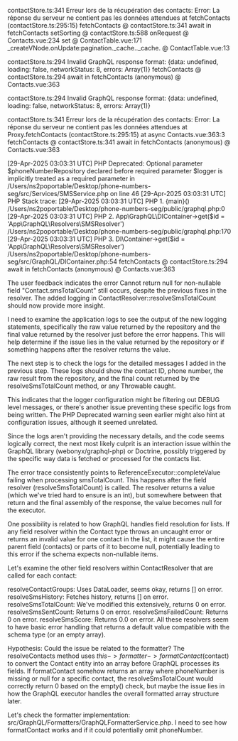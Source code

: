 contactStore.ts:341 Erreur lors de la récupération des contacts: Error: La réponse du serveur ne contient pas les données attendues
at fetchContacts (contactStore.ts:295:15)
fetchContacts @ contactStore.ts:341
await in fetchContacts
setSorting @ contactStore.ts:588
onRequest @ Contacts.vue:234
set @ ContactTable.vue:171
\_createVNode.onUpdate:pagination.\_cache.<computed>.\_cache.<computed> @ ContactTable.vue:13

contactStore.ts:294 Invalid GraphQL response format:
{data: undefined, loading: false, networkStatus: 8, errors: Array(1)}
fetchContacts @ contactStore.ts:294
await in fetchContacts
(anonymous) @ Contacts.vue:363

contactStore.ts:294 Invalid GraphQL response format:
{data: undefined, loading: false, networkStatus: 8, errors: Array(1)}

contactStore.ts:341 Erreur lors de la récupération des contacts: Error: La réponse du serveur ne contient pas les données attendues
at Proxy.fetchContacts (contactStore.ts:295:15)
at async Contacts.vue:363:3
fetchContacts @ contactStore.ts:341
await in fetchContacts
(anonymous) @ Contacts.vue:363

[29-Apr-2025 03:03:31 UTC] PHP Deprecated: Optional parameter $phoneNumberRepository declared before required parameter $logger is implicitly treated as a required parameter in /Users/ns2poportable/Desktop/phone-numbers-seg/src/Services/SMSService.php on line 46
[29-Apr-2025 03:03:31 UTC] PHP Stack trace:
[29-Apr-2025 03:03:31 UTC] PHP 1. {main}() /Users/ns2poportable/Desktop/phone-numbers-seg/public/graphql.php:0
[29-Apr-2025 03:03:31 UTC] PHP 2. App\GraphQL\DIContainer->get($id = 'App\\GraphQL\\Resolvers\\SMSResolver') /Users/ns2poportable/Desktop/phone-numbers-seg/public/graphql.php:170
[29-Apr-2025 03:03:31 UTC] PHP 3. DI\Container->get($id = 'App\\GraphQL\\Resolvers\\SMSResolver') /Users/ns2poportable/Desktop/phone-numbers-seg/src/GraphQL/DIContainer.php:54
fetchContacts @ contactStore.ts:294
await in fetchContacts
(anonymous) @ Contacts.vue:363

The user feedback indicates the error Cannot return null for non-nullable field "Contact.smsTotalCount" still occurs, despite the previous fixes in the resolver. The added logging in ContactResolver::resolveSmsTotalCount should now provide more insight.

I need to examine the application logs to see the output of the new logging statements, specifically the raw value returned by the repository and the final value returned by the resolver just before the error happens. This will help determine if the issue lies in the value returned by the repository or if something happens after the resolver returns the value.

The next step is to check the logs for the detailed messages I added in the previous step. These logs should show the contact ID, phone number, the raw result from the repository, and the final count returned by the resolveSmsTotalCount method, or any Throwable caught.

This indicates that the logger configuration might be filtering out DEBUG level messages, or there's another issue preventing these specific logs from being written. The PHP Deprecated warning seen earlier might also hint at configuration issues, although it seemed unrelated.

Since the logs aren't providing the necessary details, and the code seems logically correct, the next most likely culprit is an interaction issue within the GraphQL library (webonyx/graphql-php) or Doctrine, possibly triggered by the specific way data is fetched or processed for the contacts list.

The error trace consistently points to ReferenceExecutor::completeValue failing when processing smsTotalCount. This happens after the field resolver (resolveSmsTotalCount) is called. The resolver returns a value (which we've tried hard to ensure is an int), but somewhere between that return and the final assembly of the response, the value becomes null for the executor.

One possibility is related to how GraphQL handles field resolution for lists. If any field resolver within the Contact type throws an uncaught error or returns an invalid value for one contact in the list, it might cause the entire parent field (contacts) or parts of it to become null, potentially leading to this error if the schema expects non-nullable items.

Let's examine the other field resolvers within ContactResolver that are called for each contact:

resolveContactGroups: Uses DataLoader, seems okay, returns [] on error.
resolveSmsHistory: Fetches history, returns [] on error.
resolveSmsTotalCount: We've modified this extensively, returns 0 on error.
resolveSmsSentCount: Returns 0 on error.
resolveSmsFailedCount: Returns 0 on error.
resolveSmsScore: Returns 0.0 on error.
All these resolvers seem to have basic error handling that returns a default value compatible with the schema type (or an empty array).

Hypothesis: Could the issue be related to the formatter? The resolveContacts method uses $this->formatter->formatContact($contact) to convert the Contact entity into an array before GraphQL processes its fields. If formatContact somehow returns an array where phoneNumber is missing or null for a specific contact, the resolveSmsTotalCount would correctly return 0 based on the empty() check, but maybe the issue lies in how the GraphQL executor handles the overall formatted array structure later.

Let's check the formatter implementation: src/GraphQL/Formatters/GraphQLFormatterService.php. I need to see how formatContact works and if it could potentially omit phoneNumber.
